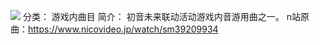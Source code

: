 ![](//static.kivo.wiki/images/music/cover/xuNTUwXVY0tszNXPeXWJ3hPer8CDKSy6.png)
分类： 游戏内曲目
简介：
初音未来联动活动游戏内音游用曲之一。
n站原曲：https://www.nicovideo.jp/watch/sm39209934

